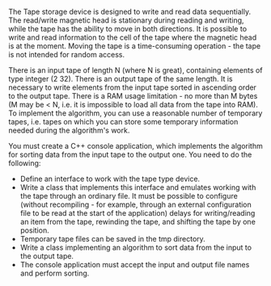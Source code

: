 The Tape storage device is designed to write and read data sequentially. The read/write magnetic head is stationary during reading and writing, while the tape has the ability to move in both directions. It is possible to write and read information to the cell of the tape where the magnetic head is at the moment. Moving the tape is a time-consuming operation - the tape is not intended for random access. 

There is an input tape of length N (where N is great), containing elements of type integer (2 32). There is an output tape of the same length. It is necessary to write elements from the input tape sorted in ascending order to the output tape. There is a RAM usage limitation - no more than M bytes (M may be < N, i.e. it is impossible to load all data from the tape into RAM). To implement the algorithm, you can use a reasonable number of temporary tapes, i.e. tapes on which you can store some temporary information needed during the algorithm's work. 

You must create a C++ console application, which implements the algorithm for sorting data from the input tape to the output one. You need to do the following:
 - Define an interface to work with the tape type device. 
- Write a class that implements this interface and emulates working with the tape through an ordinary file. It must be possible to configure (without recompiling - for example, through an external configuration file to be read at the start of the application) delays for writing/reading an item from the tape, rewinding the tape, and shifting the tape by one position. 
- Temporary tape files can be saved in the tmp directory. 
- Write a class implementing an algorithm to sort data from the input to the output tape. 
- The console application must accept the input and output file names and perform sorting.
